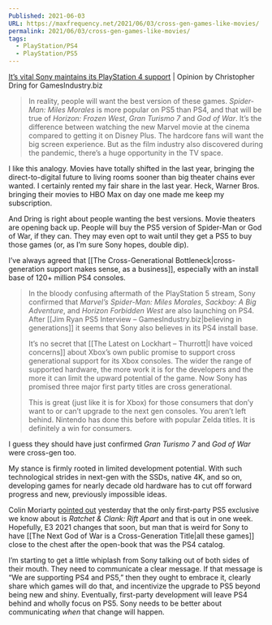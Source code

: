 ```yaml
---
Published: 2021-06-03
URL: https://maxfrequency.net/2021/06/03/cross-gen-games-like-movies/
permalink: 2021/06/03/cross-gen-games-like-movies/
tags:
  - PlayStation/PS4
  - PlayStation/PS5
---
```

[It’s vital Sony maintains its PlayStation 4 support](https://www.gamesindustry.biz/articles/2021-06-02-its-imperative-sony-increases-its-ps4-support-opinion) | Opinion by Christopher Dring for GamesIndustry.biz

> In reality, people will want the best version of these games. *Spider-Man: Miles Morales* is more popular on PS5 than PS4, and that will be true of *Horizon: Frozen West*, *Gran Turismo 7* and *God of War*. It’s the difference between watching the new Marvel movie at the cinema compared to getting it on Disney Plus. The hardcore fans will want the big screen experience. But as the film industry also discovered during the pandemic, there’s a huge opportunity in the TV space.

I like this analogy. Movies have totally shifted in the last year, bringing the direct-to-digital future to living rooms sooner than big theater chains ever wanted. I certainly rented my fair share in the last year. Heck, Warner Bros. bringing their movies to HBO Max on day one made me keep my subscription.

And Dring is right about people wanting the best versions. Movie theaters are opening back up. People will buy the PS5 version of Spider-Man or God of War, if they can. They may even opt to wait until they get a PS5 to buy those games (or, as I’m sure Sony hopes, double dip).

I’ve always agreed that [[The Cross-Generational Bottleneck|cross-generation support makes sense, as a business]], especially with an install base of 120+ million PS4 consoles.

> In the bloody confusing aftermath of the PlayStation 5 stream, Sony confirmed that *Marvel’s Spider-Man: Miles Morales*, *Sackboy: A Big Adventure*, and *Horizon Forbidden West* are also launching on PS4. After [[Jim Ryan PS5 Interview – GamesIndustry.biz|believing in generations]] it seems that Sony also believes in its PS4 install base.
> 
> It’s no secret that [[The Latest on Lockhart – Thurrott|I have voiced concerns]] about Xbox’s own public promise to support cross generational support for its Xbox consoles. The wider the range of supported hardware, the more work it is for the developers and the more it can limit the upward potential of the game. Now Sony has promised three major first party titles are cross generational.
> 
> This is great (just like it is for Xbox) for those consumers that don’y want to or can’t upgrade to the next gen consoles. You aren’t left behind. Nintendo has done this before with popular Zelda titles. It is definitely a win for consumers.

I guess they should have just confirmed *Gran Turismo 7* and *God of War* were cross-gen too.

My stance is firmly rooted in limited development potential. With such technological strides in next-gen with the SSDs, native 4K, and so on, developing games for nearly decade old hardware has to cut off forward progress and new, previously impossible ideas.

Colin Moriarty [pointed out](https://twitter.com/notaxation/status/1400142627488636930) yesterday that the only first-party PS5 exclusive we know about is *Ratchet & Clank: Rift Apart* and that is out in one week. Hopefully, E3 2021 changes that soon, but man that is weird for Sony to have [[The Next God of War is a Cross-Generation Title|all these games]] close to the chest after the open-book that was the PS4 catalog.

I’m starting to get a little whiplash from Sony talking out of both sides of their mouth. They need to communicate a clear message. If that message is “We are supporting PS4 and PS5,” then they ought to embrace it, clearly share which games will do that, and incentivize the upgrade to PS5 beyond being new and shiny. Eventually, first-party development will leave PS4 behind and wholly focus on PS5. Sony needs to be better about communicating *when* that change will happen.